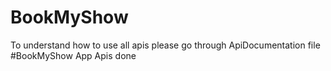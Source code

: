 # BookMyShow
To understand how to use all apis please go through ApiDocumentation file
#BookMyShow App Apis done
